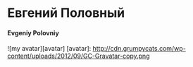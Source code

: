 # Евгений Половный
#### Evgeniy Polovniy

![my avatar][avatar]
[avatar]: http://cdn.grumpycats.com/wp-content/uploads/2012/09/GC-Gravatar-copy.png